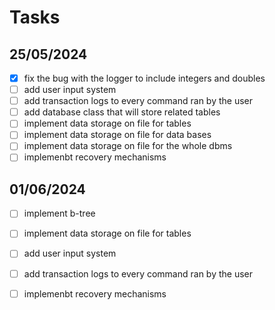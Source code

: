 # Tasks

## 25/05/2024
- [x] fix the bug with the logger to include integers and doubles
- [ ] add user input system
- [ ] add transaction logs to every command ran by the user
- [ ] add database class that will store related tables
- [ ] implement data storage on file for tables
- [ ] implement data storage on file for data bases
- [ ] implement data storage on file for the whole dbms
- [ ] implemenbt recovery mechanisms

## 01/06/2024
- [ ] implement b-tree
- [ ] implement data storage on file for tables
- [ ] add user input system
- [ ] add transaction logs to every command ran by the user
- [ ] implemenbt recovery mechanisms


